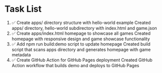 # Task List

1. ✅ Create apps/ directory structure with hello-world example
Created apps/ directory, hello-world subdirectory with index.html and game.json
2. ✅ Create apps/index.html homepage to showcase all games
Created homepage with responsive design and game showcase functionality
3. ✅ Add npm run build:demo script to update homepage
Created build script that scans apps directory and generates homepage with game metadata
4. ✅ Create GitHub Action for GitHub Pages deployment
Created GitHub Action workflow that builds demo and deploys to GitHub Pages

